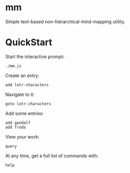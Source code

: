 mm
==

Simple text-based non-hierarchical mind-mapping utility.

QuickStart
==========

Start the interactive prompt:

    ./mm.js
    
Create an entry:

    add lotr-characters

Navigate to it:

    goto lotr-characters
    
Add some entries:

    add gandalf
    add frodo
    
View your work:

    query

At any time, get a full list of commands with:

    help
